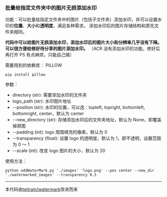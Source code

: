 ### 批量给指定文件夹中的图片无损添加水印

功能：可以批量给指定文件夹中的图片（包括子文件夹）添加水印，并可以设置水印的**位置**、**大小**和**透明度**，满足各种需求。
添加水印后的图片存储结构和原先文件夹相同。

**代码中可以给图片无损添加水印，添加水印后的图片大小和分辨率几乎没有下降。可以很方便给修好待分享的图片添加水印。**
（ACR 没有添加水印的功能，修好后再打开 PS 有点麻烦，只能自己搞）

需要用到的依赖库： PILLOW

```
pip install pillow
```

参数：

- directory (str): 需要添加水印的文件夹
- logo_path (str): 水印图片地址
- --position (str): 水印的位置，可以选：topleft, topright, bottomleft, bottomright, center，默认为 center
- --new_directory (str): 存储添加水印后的文件夹地址，默认为 None，即覆盖掉原图
- --padding (int): logo 周围填充的像素，默认为 0
- --transparency (float): 设置 logo 的透明度，默认为 1，即不透明，设置范围为 0 ～ 1
- --scale (int): 改变 logo 图片的大小，默认为 20

使用方法：

```
python addWaterMark.py './images' 'logo.png' --pos center --new_dir './watermarked_images' --transparency 0.3
```

---

本代码由[teitrain/watermark](https://github.com/theitrain/watermar)改进而来
